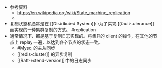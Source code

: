 - 参考资料
	- https://en.wikipedia.org/wiki/State_machine_replication
	-
- 复制状态机通常是在 [[Distributed System]]中为了实现 [[fault-tolerance]]而实现的一种集群复制的方式。 #replication
- 通常情况下，都是基于复制日志实现的。将集群的 client 的操作，在其他的节点上 replay 一遍，以达到各个节点的状态一致。
	- #Mysql 的主从同步
	- [[redis-cluster]] 的异步复制
	- [[Raft-extend-version]] 中的日志同步